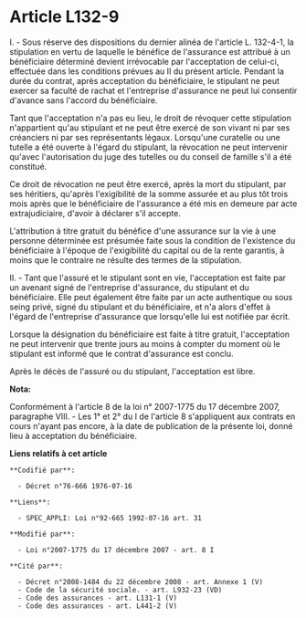 # Article L132-9

I. - Sous réserve des dispositions du dernier alinéa de l'article L. 132-4-1, la stipulation en vertu de laquelle le bénéfice
de l'assurance est attribué à un bénéficiaire déterminé devient irrévocable par l'acceptation de celui-ci, effectuée dans les
conditions prévues au II du présent article. Pendant la durée du contrat, après acceptation du bénéficiaire, le stipulant ne
peut exercer sa faculté de rachat et l'entreprise d'assurance ne peut lui consentir d'avance sans l'accord du bénéficiaire. 

Tant que l'acceptation n'a pas eu lieu, le droit de révoquer cette stipulation n'appartient qu'au stipulant et ne peut être
exercé de son vivant ni par ses créanciers ni par ses représentants légaux. Lorsqu'une curatelle ou une tutelle a été ouverte
à l'égard du stipulant, la révocation ne peut intervenir qu'avec l'autorisation du juge des tutelles ou du conseil de famille
s'il a été constitué.

Ce droit de révocation ne peut être exercé, après la mort du stipulant, par ses héritiers, qu'après l'exigibilité de la somme
assurée et au plus tôt trois mois après que le bénéficiaire de l'assurance a été mis en demeure par acte extrajudiciaire,
d'avoir à déclarer s'il accepte.

L'attribution à titre gratuit du bénéfice d'une assurance sur la vie à une personne déterminée est présumée faite sous la
condition de l'existence du bénéficiaire à l'époque de l'exigibilité du capital ou de la rente garantis, à moins que le
contraire ne résulte des termes de la stipulation.

II. - Tant que l'assuré et le stipulant sont en vie, l'acceptation est faite par un avenant signé de l'entreprise
d'assurance, du stipulant et du bénéficiaire. Elle peut également être faite par un acte authentique ou sous seing privé,
signé du stipulant et du bénéficiaire, et n'a alors d'effet à l'égard de l'entreprise d'assurance que lorsqu'elle lui est
notifiée par écrit.

Lorsque la désignation du bénéficiaire est faite à titre gratuit, l'acceptation ne peut intervenir que trente jours au moins
à compter du moment où le stipulant est informé que le contrat d'assurance est conclu.

Après le décès de l'assuré ou du stipulant, l'acceptation est libre.

**Nota:**

Conformément à l'article 8 de la loi n° 2007-1775 du 17 décembre 2007, paragraphe VIII. - Les 1° et 2° du I de l'article 8
s'appliquent aux contrats en cours n'ayant pas encore, à la date de publication de la présente loi, donné lieu à acceptation
du bénéficiaire.

**Liens relatifs à cet article**

	**Codifié par**:

	  - Décret n°76-666 1976-07-16

	**Liens**:

	  - SPEC_APPLI: Loi n°92-665 1992-07-16 art. 31

	**Modifié par**:

	  - Loi n°2007-1775 du 17 décembre 2007 - art. 8 I

	**Cité par**:

	  - Décret n°2008-1484 du 22 décembre 2008 - art. Annexe 1 (V)
	  - Code de la sécurité sociale. - art. L932-23 (VD)
	  - Code des assurances - art. L131-1 (V)
	  - Code des assurances - art. L441-2 (V)
